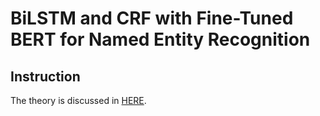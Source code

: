 # BiLSTM and CRF with Fine-Tuned BERT for Named Entity Recognition

## Instruction
The theory is discussed in [HERE](Explained.pdf).